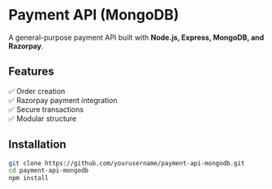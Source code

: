 # Payment API (MongoDB)
A general-purpose payment API built with **Node.js, Express, MongoDB, and Razorpay**.

## Features
✅ Order creation  
✅ Razorpay payment integration  
✅ Secure transactions  
✅ Modular structure  

## Installation
```sh
git clone https://github.com/yourusername/payment-api-mongodb.git
cd payment-api-mongodb
npm install
